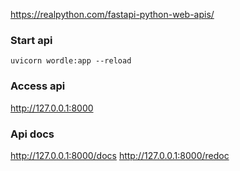 https://realpython.com/fastapi-python-web-apis/

### Start api
```uvicorn wordle:app --reload```

### Access api
http://127.0.0.1:8000

### Api docs
http://127.0.0.1:8000/docs
http://127.0.0.1:8000/redoc